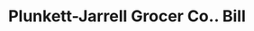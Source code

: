 ---
doi: 10.7916/D8001DBV
date_other: '1917'
date_other_textual: '1917'
form: printed ephemera
genre:
- Invoices
name:
- Plunkett-Jarrell Grocer Co.
object_in_context_url: https://biggert.cul.columbia.edu/items/view/ave_biggert_01817
subject_hierarchical_geographic:
- Little Rock, Arkansas, United States
subject_name:
- Plunkett-Jarrell Grocer Co.
title: Plunkett-Jarrell Grocer Co.. Bill
sort_title: Plunkett-Jarrell Grocer Co.. Bill
call_number: ave_biggert_01817
coordinates:
- 34.736111111111114,-92.33111111111111
pid: ave_biggert_01817
identifiers: ave_biggert_01817
thumbnail: https://derivativo-3.library.columbia.edu/iiif/2/ldpd:490623/full/!256,256/0/native.jpg
permalink: /biggert/ave_biggert_01817/
layout: iiif-image-page
---